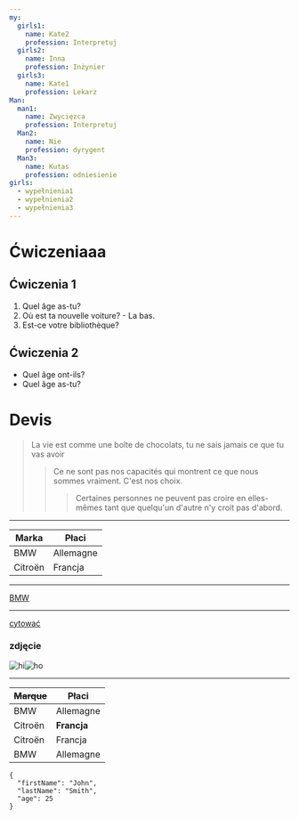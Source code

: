 ```yaml
---
my:
  girls1:
    name: Kate2
    profession: Interpretuj
  girls2:
    name: Inna
    profession: Inżynier
  girls3:
    name: Kate1
    profession: Lekarz
Man:
  man1:
    name: Zwycięzca
    profession: Interpretuj
  Man2:
    name: Nie
    profession: dyrygent
  Man3:
    name: Kutas
    profession: odniesienie
girls:
  - wypełnienia1
  - wypełnienia2
  - wypełnienia3
---
```


# Ćwiczeniaaa

## Ćwiczenia 1

1. Quel âge as-tu?
2. Où est ta nouvelle voiture? - La bas.
3. Est-ce votre bibliothèque?

## Ćwiczenia 2

- Quel âge ont-ils?
- Quel âge as-tu?

# Devis

> La vie est comme une boîte de chocolats, tu ne sais jamais ce que tu vas avoir
>
> > Ce ne sont pas nos capacités qui montrent ce que nous sommes vraiment. C'est nos choix.
> >
> > > Certaines personnes ne peuvent pas croire en elles-mêmes tant que quelqu'un d'autre n'y croit pas d'abord.

---

Marka | Płaci
--- | ---
BMW | Allemagne
Citroën | Francja

---

[BMW](https://autoidea.by/)

---

[cytować](https://www.citroen.by/)

### zdjęcie

![hi](https://drive.google.com/file/d/1DOGDrudAldfgJeLKgOGoblgRM0CcIjv_/view?usp=sharing "najświeższe informacje")![ho](https://drive.google.com/file/d/192JoAyqDkddY_35FYzuDgaItdI2U_6gm/view?usp=sharing)

---

~~Marque~~ | Płaci
--- | ---
BMW | Allemagne
Citroën | **Francja**
Citroën | Francja
BMW | Allemagne

```
{
  "firstName": "John",
  "lastName": "Smith",
  "age": 25
}
```
